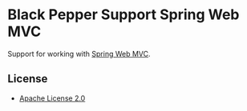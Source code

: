 Black Pepper Support Spring Web MVC
===================================

Support for working with
[Spring Web MVC](http://docs.spring.io/spring/docs/current/spring-framework-reference/html/mvc.html).

License
-------

* [Apache License 2.0](http://www.apache.org/licenses/LICENSE-2.0.html)
